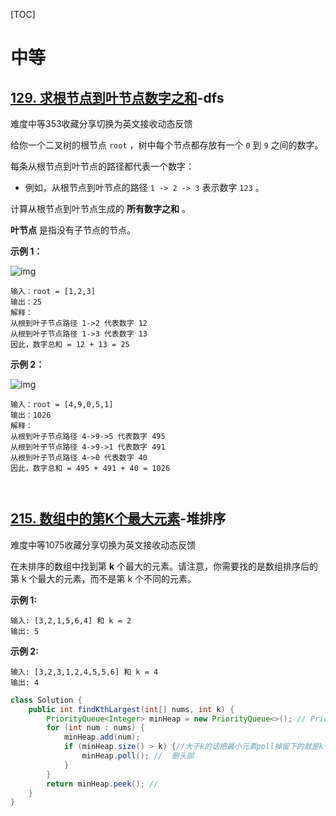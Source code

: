 [TOC]











# 中等



## [129. 求根节点到叶节点数字之和](https://leetcode-cn.com/problems/sum-root-to-leaf-numbers/)-dfs

难度中等353收藏分享切换为英文接收动态反馈

给你一个二叉树的根节点 `root` ，树中每个节点都存放有一个 `0` 到 `9` 之间的数字。

每条从根节点到叶节点的路径都代表一个数字：

- 例如，从根节点到叶节点的路径 `1 -> 2 -> 3` 表示数字 `123` 。

计算从根节点到叶节点生成的 **所有数字之和** 。

**叶节点** 是指没有子节点的节点。

 

**示例 1：**

![img](https://assets.leetcode.com/uploads/2021/02/19/num1tree.jpg)

```
输入：root = [1,2,3]
输出：25
解释：
从根到叶子节点路径 1->2 代表数字 12
从根到叶子节点路径 1->3 代表数字 13
因此，数字总和 = 12 + 13 = 25
```

**示例 2：**

![img](https://assets.leetcode.com/uploads/2021/02/19/num2tree.jpg)

```
输入：root = [4,9,0,5,1]
输出：1026
解释：
从根到叶子节点路径 4->9->5 代表数字 495
从根到叶子节点路径 4->9->1 代表数字 491
从根到叶子节点路径 4->0 代表数字 40
因此，数字总和 = 495 + 491 + 40 = 1026
```



```


```





## [215. 数组中的第K个最大元素](https://leetcode-cn.com/problems/kth-largest-element-in-an-array/)-堆排序

难度中等1075收藏分享切换为英文接收动态反馈

在未排序的数组中找到第 **k** 个最大的元素。请注意，你需要找的是数组排序后的第 k 个最大的元素，而不是第 k 个不同的元素。

**示例 1:**

```
输入: [3,2,1,5,6,4] 和 k = 2
输出: 5
```

**示例 2:**

```
输入: [3,2,3,1,2,4,5,5,6] 和 k = 4
输出: 4
```

```java
class Solution {
    public int findKthLargest(int[] nums, int k) {
        PriorityQueue<Integer> minHeap = new PriorityQueue<>(); // PriorityQueue是一个堆的数据结构
        for (int num : nums) {
            minHeap.add(num);
            if (minHeap.size() > k) {//大于k的话把最小元素poll掉留下的就是k个最大元素
                minHeap.poll(); //  删头部
            }
        }
        return minHeap.peek(); //
    }
}
```






